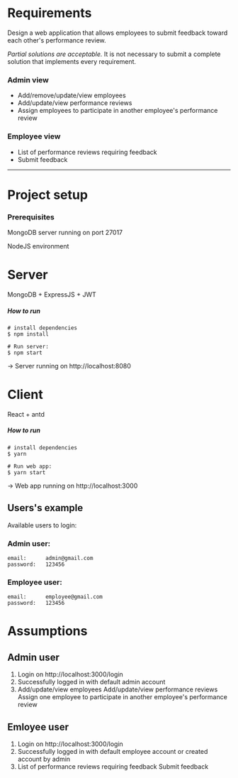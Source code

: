 # Requirements

Design a web application that allows employees to submit feedback toward each other's performance review.

_Partial solutions are acceptable._ It is not necessary to submit a complete solution that implements every requirement.

### Admin view

- Add/remove/update/view employees
- Add/update/view performance reviews
- Assign employees to participate in another employee's performance review

### Employee view

- List of performance reviews requiring feedback
- Submit feedback

-----------------------------

# Project setup

### Prerequisites

MongoDB server running on port 27017

NodeJS environment

# Server

MongoDB + ExpressJS + JWT

##### How to run

```
# install dependencies
$ npm install

# Run server:
$ npm start
```

-> Server running on http://localhost:8080

# Client

React + antd

##### How to run

```
# install dependencies
$ yarn

# Run web app:
$ yarn start
```

-> Web app running on http://localhost:3000

## Users's example

Available users to login:

### Admin user:

```
email:      admin@gmail.com
password:   123456
```

### Employee user:

```
email:      employee@gmail.com
password:   123456
```

# Assumptions

## Admin user

1. Login on http://localhost:3000/login
2. Successfully logged in with default admin account
3. Add/update/view employees
   Add/update/view performance reviews
   Assign one employee to participate in another employee's performance review

## Emloyee user

1. Login on http://localhost:3000/login
2. Successfully logged in with default employee account or created account by admin
3. List of performance reviews requiring feedback
   Submit feedback
